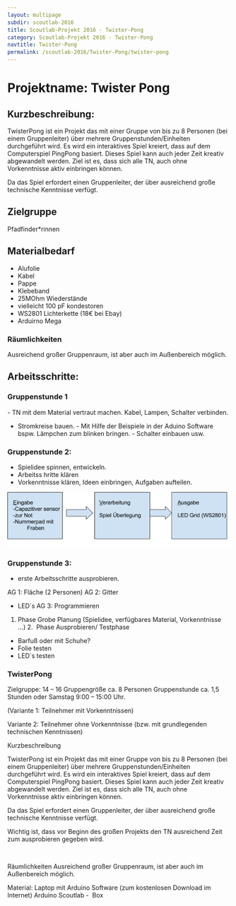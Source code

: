 ```yaml
---
layout: multipage
subdir: scoutlab-2016
title: Scoutlab-Projekt 2016 - Twister-Pong
category: Scoutlab-Projekt 2016 - Twister-Pong
navtitle: Twister-Pong
permalink: /scoutlab-2016/Twister-Pong/twister-pong
---
```

# Projektname: Twister Pong

## Kurzbeschreibung:

TwisterPong ist ein Projekt das mit einer Gruppe von bis zu 8 Personen
(bei einem Gruppenleiter) über mehrere Gruppenstunden/Einheiten
durchgeführt wird. Es wird ein interaktives Spiel kreiert, dass auf dem
Computerspiel PingPong basiert. Dieses Spiel kann auch jeder Zeit
kreativ abgewandelt werden. Ziel ist es, dass sich alle TN, auch ohne
Vorkenntnisse aktiv einbringen können.

Da das Spiel erfordert einen Gruppenleiter, der über ausreichend große
technische Kenntnisse verfügt.

## Zielgruppe

Pfadfinder*rinnen

## Materialbedarf

- Alufolie
- Kabel
- Pappe
- Klebeband
- 25MOhm Wiederstände
- vielleicht 100 pF kondestoren
- WS2801 Lichterkette (18€ bei Ebay)
- Arduirno Mega

### Räumlichkeiten
Ausreichend großer Gruppenraum, ist aber auch im Außenbereich möglich.


## Arbeitsschritte:

### Gruppenstunde 1

- TN mit dem Material vertraut machen. Kabel, Lampen, Schalter
verbinden.
- Stromkreise bauen.
- Mit Hilfe der Beispiele in der Aduino Software bspw. Lämpchen
zum blinken bringen.
- Schalter einbauen usw.


### Gruppenstunde 2:
- Spielidee spinnen, entwickeln.
- Arbeitss hritte klären
- Vorkenntnisse klären, Ideen einbringen, Aufgaben aufteilen.

![](images/image1.png)

### Gruppenstunde 3:
- erste Arbeitsschritte ausprobieren.

AG 1: Fläche (2 Personen)
AG 2: Gitter
- LED´s
AG 3: Programmieren
1. Phase
Grobe Planung (Spielidee, verfügbares Material, Vorkenntnisse ...)
2.  Phase
Ausprobieren/ Testphase
- Barfuß oder mit Schuhe?
- Folie testen
- LED´s testen

### TwisterPong

Zielgruppe: 14 – 16
Gruppengröße ca. 8 Personen
Gruppenstunde ca. 1,5 Stunden oder Samstag 9:00 – 15:00 Uhr.

(Variante 1: Teilnehmer mit Vorkenntnissen)

Variante 2: Teilnehmer ohne Vorkenntnisse (bzw. mit grundlegenden
technischen Kenntnissen)


Kurzbeschreibung

TwisterPong ist ein Projekt das mit einer Gruppe von bis zu 8 Personen
(bei einem Gruppenleiter) über mehrere Gruppenstunden/Einheiten
durchgeführt wird. Es wird ein interaktives Spiel kreiert, dass auf dem
Computerspiel PingPong basiert. Dieses Spiel kann auch jeder Zeit
kreativ abgewandelt werden. Ziel ist es, dass sich alle TN, auch ohne
Vorkenntnisse aktiv einbringen können.

Da das Spiel erfordert einen Gruppenleiter, der über ausreichend große
technische Kenntnisse verfügt.

Wichtig ist, dass vor Beginn des großen Projekts den TN ausreichend Zeit
zum ausprobieren gegeben wird.

 

Räumlichkeiten
Ausreichend großer Gruppenraum, ist aber auch im Außenbereich möglich.


Material:
Laptop mit Arduino Software (zum kostenlosen Download im Internet)
Arduino
Scoutlab -  Box
